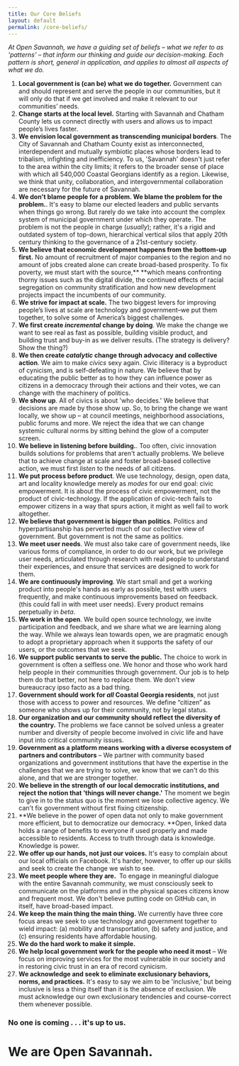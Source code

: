 ```yaml
---
title: Our Core Beliefs
layout: default
permalink: /core-beliefs/
---
```


*At Open Savannah, we have a guiding set of beliefs – what we refer to as 'patterns' – that inform our thinking and guide our decision-making. Each pattern is short, general in application, and applies to almost all aspects of what we do.*

1. **Local government is (can be) what we do together.** Government can and should represent and serve the people in our communities, but it will only do that if we get involved and make it relevant to our communities’ needs.
2. **Change starts at the local level.** Starting with Savannah and Chatham County lets us connect directly with users and allows us to impact people’s lives faster.&nbsp;
3. **We envision local government as transcending municipal borders**. The City of Savannah and Chatham County exist as interconnected, interdependent and mutually symbiotic places whose borders lead to tribalism, infighting and inefficiency. To us, 'Savannah' doesn't just refer to the area within the city limits; it refers to the broader sense of place with which all 540,000 Coastal Georgians identify as a region. Likewise, we think that unity, collaboration, and intergovernmental collaboration are necessary for the future of Savannah.
4. **We don't blame people for a problem. We blame the problem for the problem.**. It's easy to blame our elected leaders and public servants when things go wrong. But rarely do we take into account the complex system of municipal government under which they operate. The problem is not the people in charge (*usually*); rather, it's a rigid and outdated system of top-down, hierarchical vertical silos that apply 20th century thinking to the governance of a 21st-century society.
5. **We believe that economic development happens from the bottom-up first.** No amount of recruitment of major companies to the region and no amount of jobs created alone can create broad-based prosperity. To fix poverty, we must start with the source,**&nbsp;**which means confronting thorny issues such as the digital divide, the continued effects of racial segregation on community stratification and how new development projects impact the incumbents of our community.
6. **We strive for impact at scale.** The two biggest levers for improving people’s lives at scale are technology and government–we put them together, to solve some of America’s biggest challenges.
7. **We first create *incremental* change by doing**. We make the change we want to see real as fast as possible, building visible product, and building trust and buy-in as we deliver results. (The strategy is delivery? Show the thing?)
8. **We then create *catalytic* change through advocacy and collective action**. We aim to make *civics* sexy again. Civic illiteracy is a byproduct of cynicism, and is self-defeating in nature. We believe that by educating the public better as to how they can influence power as citizens in a democracy through their actions and their votes, we can change with the machinery of politics.
9. **We show up**. All of civics is about 'who decides.' We believe that decisions are made by those show up. So, to bring the change we want locally, we show up – at council meetings, neighborhood associations, public forums and more. We reject the idea that we can change systemic cultural norms by sitting behind the glow of a computer screen.
10. **We believe in listening before building.**. Too often, civic innovation builds solutions for problems that aren't actually problems. We believe that to achieve change at scale and foster broad-based collective action, we must first *listen* to the needs of all citizens.
11. **We put process before product**. We use technology, design, open data, art and locality knowledge merely as *modes* for our end goal: civic empowerment. It is about the process of civic empowerment, not the product of civic-technology. If the application of civic-tech fails to empower citizens in a way that spurs action, it might as well fail to work altogether.
12. **We believe that government is bigger than politics**. Politics and hyperpartisanship has perverted much of our collective view of government. But government is not the same as politics.
13. **We meet user needs**. We must also take care of government needs, like various forms of compliance, in order to do our work, but we privilege user needs, articulated through research with real people to understand their experiences, and ensure that services are designed to work for them.
14. **We are continuously improving**. We start small and get a working product into people's hands as early as possible, test with users frequently, and make continuous improvements based on feedback. (this could fall in with meet user needs). Every product remains perpetually in *beta*.
15. **We work in the open**. We build open source technology, we invite participation and feedback, and we share what we are learning along the way. While we always lean towards open, we are pragmatic enough to adopt a proprietary approach when it supports the safety of our users, or the outcomes that we seek.
16. **We support public servants to serve the public.** The choice to work in government is often a selfless one. We honor and those who work hard help people in their communities through government. Our job is to help them do that better, not here to replace them. We don't view bureaucracy ipso facto as a bad thing.
17. **Government should work for *all* Coastal Georgia residents**, not just those with access to power and resources. We define “citizen” as someone who shows up for their community, not by legal status.
18. **Our organization and our community should reflect the diversity of the country.** The problems we face cannot be solved unless a greater number and diversity of people become involved in civic life and have input into critical community issues.
19. **Government as a platform means working with a diverse ecosystem of partners and contributors** – We partner with community based organizations and government institutions that have the expertise in the challenges that we are trying to solve, we know that we can't do this alone, and that we are stronger together.
20. **We believe in the strength of our local democratic institutions, and reject the notion that 'things will never change.'** The moment we begin to give in to the status quo is the moment we lose collective agency. We can't fix government without first fixing citizenship.
21. **We believe in the power of open data not only to make government more efficient, but to democratize our democracy.&nbsp;**Open, linked data holds a range of benefits to everyone if used properly and made accessible to residents. Access to truth through data is knowledge. Knowledge is power.
22. **We offer up our hands, not just our voices.** It's easy to complain about our local officials on Facebook. It's harder, however, to offer up our skills and seek to create the change we wish to see.&nbsp;
23. **We meet people where they are.&nbsp;** To engage in meaningful dialogue with the entire Savannah community, we must consciously seek to communicate on the platforms and in the physical spaces citizens know and frequent most. We don't believe putting code on GitHub can, in itself, have broad-based impact.
24. **We keep the main thing the main thing.** We currently have three core focus areas we seek to use technology and government together to wield impact: (a) mobility and transportation, (b) safety and justice, and (c) ensuring residents have affordable housing.
25. **We do the hard work to make it simple.** 
26. **We help local government work for the people who need it most** – We focus on improving services for the most vulnerable in our society and in restoring civic trust in an era of record cynicism.
27. **We acknowledge and seek to eliminate exclusionary behaviors, norms, and practices.** It's easy to say we aim to be 'inclusive,' but being inclusive is less a thing itself than it is the absence of exclusion. We must acknowledge our own exclusionary tendencies and course-correct them whenever possible.

<h3>No one is coming . . . it's up to us.</h3>
<h1>We are Open Savannah.</h1>